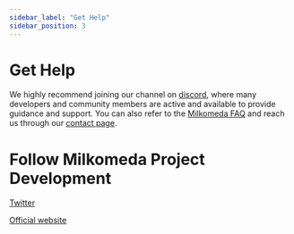 ```yaml
---
sidebar_label: "Get Help"
sidebar_position: 3
---
```


# Get Help

We highly recommend joining our channel on [discord](https://discord.com/invite/dcspark), where many developers and community members are active and available to provide guidance and support. You can also refer to the [Milkomeda FAQ](https://dcspark.gitbook.io/milkomeda/details/faq) and reach us through our [contact page](https://www.milkomeda.com/contact).

# Follow Milkomeda Project Development

​[Twitter](https://twitter.com/Milkomeda_com)​

​[Official website](http://milkomeda.com/)​<!-- ​\[GitHub\](https://github.com/dcSpark/milkomeda-validator)​ -->
